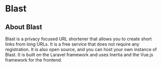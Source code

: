 # Blast

## About Blast
Blast is a privacy focused URL shortener that allows you to create short links from long URLs. It is a free service that does not require any registration. It is also open source, and you can host your own instance of Blast. It is built on the Laravel framework and uses Inertia and the Vue.js framework for the frontend.
